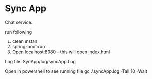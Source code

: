 # Sync App

Chat service.

run following
1. clean install
2. spring-boot:run
3. Open localhost:8080 - this will open index.html



Log file:
SynApp/log/syncApp.Log

Open in powershell to see running file
gc .\syncApp.log -Tail 10  -Wait